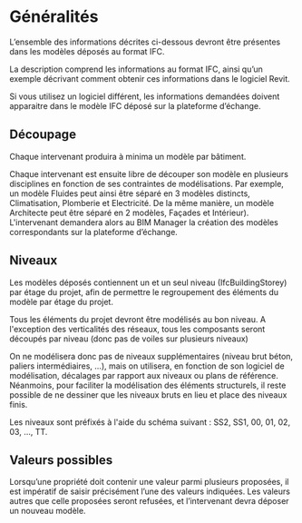 # Généralités

L’ensemble des informations décrites ci-dessous devront être présentes dans les modèles déposés au format IFC.

La description comprend les informations au format IFC, ainsi qu’un exemple décrivant comment obtenir ces informations dans le logiciel Revit.

Si vous utilisez un logiciel différent, les informations demandées doivent apparaitre dans le modèle IFC déposé sur la plateforme d’échange.

## Découpage

Chaque intervenant produira à minima un modèle par bâtiment.

Chaque intervenant est ensuite libre de découper son modèle en plusieurs disciplines en fonction de ses contraintes de modélisations. Par exemple, un modèle Fluides peut ainsi être séparé en 3 modèles distincts, Climatisation, Plomberie et Electricité. De la même manière, un modèle Architecte peut être séparé en 2 modèles, Façades et Intérieur\). L'intervenant demandera alors au BIM Manager la création des modèles correspondants sur la plateforme d’échange.

## Niveaux

Les modèles déposés contiennent un et un seul niveau \(IfcBuildingStorey\) par étage du projet, afin de permettre le regroupement des éléments du modèle par étage du projet.

Tous les éléments du projet devront être modélisés au bon niveau. A l'exception des verticalités des réseaux, tous les composants seront découpés par niveau \(donc pas de voiles sur plusieurs niveaux\)

On ne modélisera donc pas de niveaux supplémentaires \(niveau brut béton, paliers intermédiaires, …\), mais on utilisera, en fonction de son logiciel de modélisation, décalages par rapport aux niveaux ou plans de référence. Néanmoins, pour faciliter la modélisation des éléments structurels, il reste possible de ne dessiner que les niveaux bruts en lieu et place des niveaux finis.

Les niveaux sont préfixés à l'aide du schéma suivant : SS2, SS1, 00, 01, 02, 03, …, TT.

## Valeurs possibles

Lorsqu’une propriété doit contenir une valeur parmi plusieurs proposées, il est impératif de saisir précisément l’une des valeurs indiquées. Les valeurs autres que celle proposées seront refusées, et l’intervenant devra déposer un nouveau modèle.

